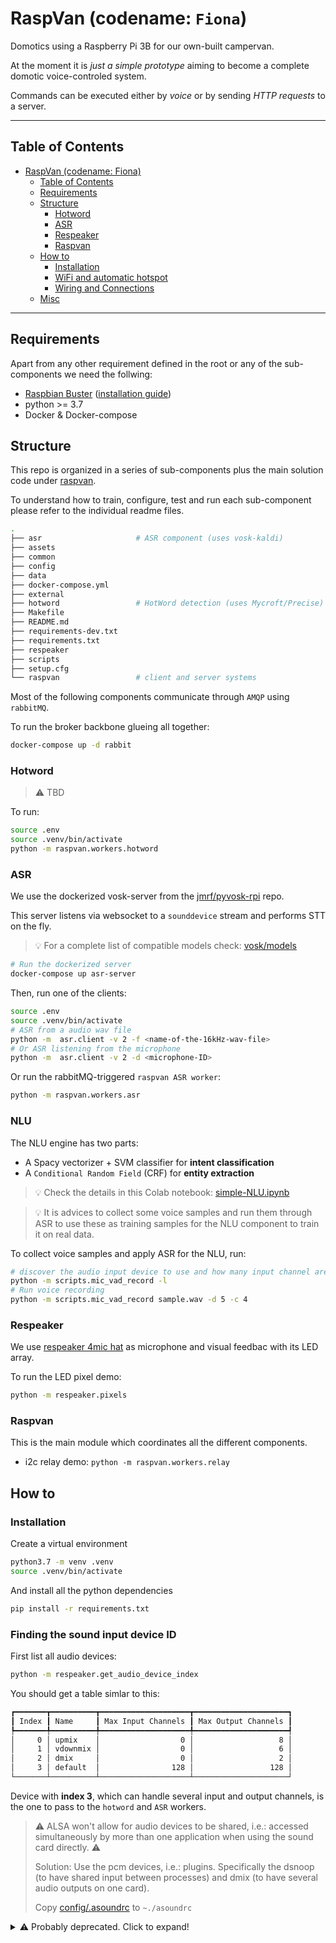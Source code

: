 # RaspVan (codename: `Fiona`)

Domotics using a Raspberry Pi 3B for our own-built campervan.

At the moment it is _just a simple prototype_ aiming to become a
complete domotic voice-controled system.

Commands can be executed either by _voice_ or by sending _HTTP requests_ to a server.

----

## Table of Contents

<!--ts-->
* [RaspVan (codename: Fiona)](#raspvan-codename-fiona)
   * [Table of Contents](#table-of-contents)
   * [Requirements](#requirements)
   * [Structure](#structure)
      * [Hotword](#hotword)
      * [ASR](#asr)
      * [Respeaker](#respeaker)
      * [Raspvan](#raspvan)
   * [How to](#how-to)
      * [Installation](#installation)
      * [WiFi and automatic hotspot](#wifi-and-automatic-hotspot)
      * [Wiring and Connections](#wiring-and-connections)
   * [Misc](#misc)

<!-- Created by https://github.com/ekalinin/github-markdown-toc -->
<!-- Added by: pi, at: Thu 21 Apr 2022 03:58:39 PM CEST -->

<!--te-->
----

## Requirements

Apart from any other requirement defined in the root or any of the sub-components we
need the follwing:

*  [Raspbian Buster](https://www.raspberrypi.org/downloads/raspbian/)
   ([installation guide](https://www.raspberrypi.org/documentation/installation/installing-images/README.md))
*  python >= 3.7
*  Docker & Docker-compose


## Structure

This repo is organized in a series of sub-components plus the main solution code
under [raspvan](raspvan/]).

To understand how to train, configure, test and run each sub-component please refer to
the individual readme files.

```bash
.
├── asr                     # ASR component (uses vosk-kaldi)
├── assets
├── common
├── config
├── data
├── docker-compose.yml
├── external
├── hotword                 # HotWord detection (uses Mycroft/Precise)
├── Makefile
├── README.md
├── requirements-dev.txt
├── requirements.txt
├── respeaker
├── scripts
├── setup.cfg
└── raspvan                 # client and server systems
```


Most of the following components communicate through `AMQP` using `rabbitMQ`.

To run the broker backbone glueing all together:

```bash
docker-compose up -d rabbit
```

### Hotword

> ⚠️ TBD

To run:

```bash
source .env
source .venv/bin/activate
python -m raspvan.workers.hotword
```

### ASR

We use the dockerized vosk-server from the
[jmrf/pyvosk-rpi](https://github.com/jmrf/pyvosk-rpi) repo.

This server listens via websocket to a `sounddevice` stream and performs STT on the fly.

> 💡 For a complete list of compatible models check:
> [vosk/models](https://alphacephei.com/vosk/models)

```bash
# Run the dockerized server
docker-compose up asr-server
```

Then, run one of the clients:

```bash
source .env
source .venv/bin/activate
# ASR from a audio wav file
python -m  asr.client -v 2 -f <name-of-the-16kHz-wav-file>
# Or ASR listening from the microphone
python -m  asr.client -v 2 -d <microphone-ID>
```

Or run the rabbitMQ-triggered `raspvan ASR worker`:

```bash
python -m raspvan.workers.asr
```


### NLU

The NLU engine has two parts:

 - A Spacy vectorizer + SVM classifier for **intent classification**
 - A `Conditional Random Field` (CRF) for **entity extraction**

> 💡 Check the details in this Colab notebook: [simple-NLU.ipynb](https://colab.research.google.com/drive/1q6Ei9SRdD8Pdg65Pvp8porRyFlQXD4w6#scrollTo=mK2GbpHan6k7)


> 💡 It is advices to collect some voice samples and run them through ASR to use
> these as training samples for the NLU component to train it on real data.

To collect voice samples and apply ASR for the NLU, run:

```bash
# discover the audio input device to use and how many input channel are available
python -m scripts.mic_vad_record -l
# Run voice recording
python -m scripts.mic_vad_record sample.wav -d 5 -c 4
```


### Respeaker

We use [respeaker 4mic hat]() as microphone and visual feedbac with its LED array.

To run the LED pixel demo:

```bash
python -m respeaker.pixels
```


### Raspvan

This is the main module which coordinates all the different components.

 - i2c relay demo: `python -m raspvan.workers.relay`



## How to

### Installation

Create a virtual environment

```bash
python3.7 -m venv .venv
source .venv/bin/activate
```

And install all the python dependencies

```bash
pip install -r requirements.txt
```


### Finding the sound input device ID

First list all audio devices:

```bash
python -m respeaker.get_audio_device_index
```

You should get a table simlar to this:

```bash
┏━━━━━━━┳━━━━━━━━━━┳━━━━━━━━━━━━━━━━━━━━┳━━━━━━━━━━━━━━━━━━━━━┓
┃ Index ┃ Name     ┃ Max Input Channels ┃ Max Output Channels ┃
┡━━━━━━━╇━━━━━━━━━━╇━━━━━━━━━━━━━━━━━━━━╇━━━━━━━━━━━━━━━━━━━━━┩
│     0 │ upmix    │                  0 │                   8 │
│     1 │ vdownmix │                  0 │                   6 │
│     2 │ dmix     │                  0 │                   2 │
│     3 │ default  │                128 │                 128 │
└───────┴──────────┴────────────────────┴─────────────────────┘
```

Device with **index 3**, which can handle several input and output channels,
is the one to pass to the `hotword` and `ASR` workers.

> ⚠️ ALSA won't allow for audio devices to be shared,
> i.e.: accessed simultaneously by more than one application
> when using the sound card directly. ⚠️
>
> Solution: Use the pcm devices, i.e.: plugins. Specifically the dsnoop
> (to have shared input between processes) and dmix (to have several audio outputs on one card).
>
> Copy [config/.asoundrc](config/.asoundrc) to `~./asoundrc`


<details>
  <summary>⚠️ Probably deprecated. Click to expand!</summary>

### WiFi and automatic hotspot

In order to communicate with the RaspberryPi we will configure it to connect to
a series of known WiFi networks when available and to create a Hotspot otherwise.

Refer to [auto-wifi-hotspot](http://www.raspberryconnect.com/network/item/330-raspberry-pi-auto-wifi-hotspot-switch-internet)
from [raspberryconnect/network](http://www.raspberryconnect.com/network).

By default the RaspberryPi will be accessible at the IP: `192.168.50.5` when the hotspot is active.


### Wiring and Connections

TBD


## Misc

* Drawing and simulation tool: [partsim simulator](https://www.partsim.com/simulator)

</details>
